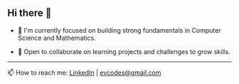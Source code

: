 ## Hi there 👋

- 🌱 I'm currently focused on building strong fundamentals in Computer Science and Mathematics.

- 👯 Open to collaborate on learning projects and challenges to grow skills.

---

📫 How to reach me: [LinkedIn](https://www.linkedin.com/in/evcodes) | evcodes@gmail.com
